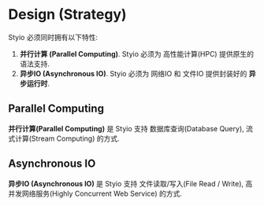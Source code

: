 # Design (Strategy)

Styio 必须同时拥有以下特性:

1. **并行计算 (Parallel Computing)**. Styio 必须为 高性能计算(HPC) 提供原生的语法支持.&#x20;
2. **异步IO (Asynchronous IO)**. Styio 必须为 网络IO 和 文件IO 提供封装好的 **异步运行时**.&#x20;

## Parallel Computing

**并行计算(Parallel Computing)** 是 Styio 支持 数据库查询(Database Query), 流式计算(Stream Computing) 的方式.&#x20;

## **Asynchronous IO**

**异步IO (Asynchronous IO)** 是 Styio 支持 文件读取/写入(File Read / Write), 高并发网络服务(Highly Concurrent Web Service) 的方式.
